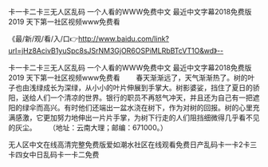 卡一卡二卡三无人区乱码
一个人看的WWW免费中文
最近中文字幕2018免费版2019
天下第一社区视频www免费看


《最/新/观/看/入/口👉http://www.baidu.com/link?url=jHz8AcivB1yuSpc8sJSrNM3GjOR6OSPiMLRbBTcVT1O&wd》--

卡一卡二卡三无人区乱码
一个人看的WWW免费中文
最近中文字幕2018免费版2019
天下第一社区视频www免费看
　　春天渐渐远了，天气渐渐热了。树的叶子也由浅绿成长为深绿，从小小的叶片伸展到手掌大。树影婆娑，挡住了夏日的骄阳，送给人们一个清凉的世界。银行的职员不再怒气冲天，并且还为自己有一把遮阳的绿伞而高兴。有时他们还端出一盆水浇在树下，作为对树的回报。树的心里充满感激，它更加努力地伸出一片片手掌，为树下行走的人们阻挡细微得几乎看不见的灰尘。
　　（地址：云南大理；邮编：671000。）





无人区中文在线高清完整免费版爱如潮水社区在线观看免费日产乱码卡一卡2卡三卡四女中日乱码卡一卡二免费
